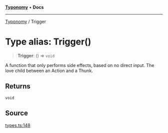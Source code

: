 [**Typonomy**](../README.md) • **Docs**

***

[Typonomy](../globals.md) / Trigger

# Type alias: Trigger()

> **Trigger**: () => `void`

A function that only performs side effects, based on no direct input.
The love child between an Action and a Thunk.

## Returns

`void`

## Source

[types.ts:148](https://github.com/softcraft-development/typonomy/blob/5469316e6ff7a55df7069c91f81292468fab4b62/src/types.ts#L148)
